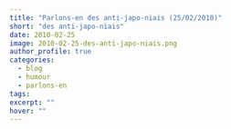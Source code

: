 ```yaml
---
title: "Parlons-en des anti-japo-niais (25/02/2010)"
short: "des anti-japo-niais"
date: 2010-02-25
image: 2010-02-25-des-anti-japo-niais.png
author_profile: true
categories:
  - blog
  - humour
  - parlons-en
tags:
excerpt: ""
hover: ""
---
```

